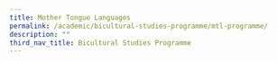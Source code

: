 ```yaml
---
title: Mother Tongue Languages
permalink: /academic/bicultural-studies-programme/mtl-programme/
description: ""
third_nav_title: Bicultural Studies Programme
---
```


